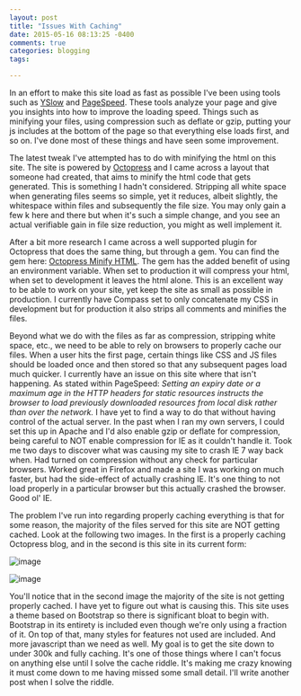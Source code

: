 ```yaml
---
layout: post
title: "Issues With Caching"
date: 2015-05-16 08:13:25 -0400
comments: true
categories: blogging
tags: 

---
```


In an effort to make this site load as fast as possible I've been using tools such as [YSlow](http://yslow.org/) and [PageSpeed](https://developers.google.com/speed/pagespeed/). These tools analyze your page and give you insights into how to improve the loading speed. Things such as minifying your files, using compression such as deflate or gzip, putting your js includes at the bottom of the page so that everything else loads first, and so on. I've done most of these things and have seen some improvement.

<!-- more -->

The latest tweak I've attempted has to do with minifying the html on this site. The site is powered by [Octopress](http://octopress.org/) and I came across a layout that someone had created, that aims to minify the html code that gets generated. This is something I hadn't considered. Stripping all white space when generating files seems so simple, yet it reduces, albeit slightly, the whitespace within files and subsequently the file size. You may only gain a few k here and there but when it's such a simple change, and you see an actual verifiable gain in file size reduction, you might as well implement it.

After a bit more research I came across a well supported plugin for Octopress that does the same thing, but through a gem. You can find the gem here: [Octopress Minify HTML](https://github.com/octopress/minify-html). The gem has the added benefit of using an environment variable. When set to production it will compress your html, when set to development it leaves the html alone. This is an excellent way to be able to work on your site, yet keep the site as small as possible in production. I currently have Compass set to only concatenate my CSS in development but for production it also strips all comments and minifies the files.

Beyond what we do with the files as far as compression, stripping white space, etc., we need to be able to rely on browsers to properly cache our files. When a user hits the first page, certain things like CSS and JS files should be loaded once and then stored so that any subsequent pages load much quicker. I currently have an issue on this site where that isn't happening. As stated within PageSpeed: *Setting an expiry date or a maximum age in the HTTP headers for static resources instructs the browser to load previously downloaded resources from local disk rather than over the network.* I have yet to find a way to do that without having control of the actual server. In the past when I ran my own servers, I could set this up in Apache and I'd also enable gzip or deflate for compression, being careful to NOT enable compression for IE as it couldn't handle it. Took me two days to discover what was causing my site to crash IE 7 way back when. Had turned on compression without any check for particular browsers. Worked great in Firefox and made a site I was working on much faster, but had the side-effect of actually crashing IE. It's one thing to not load properly in a particular browser but this actually crashed the browser. Good ol' IE.

The problem I've run into regarding properly caching everything is that for some reason, the majority of the files served for this site are NOT getting cached. Look at the following two images. In the first is a properly caching Octopress blog, and in the second is this site in its current form:


![image](/images/screen_shot_working_cache.png)

![image](/images/screen_shot_broken_cache.png)

You'll notice that in the second image the majority of the site is not getting properly cached. I have yet to figure out what is causing this. This site uses a theme based on Bootstrap so there is significant bloat to begin with. Bootstrap in its entirety is included even though we're only using a fraction of it. On top of that, many styles for features not used are included. And more javascript than we need as well. My goal is to get the site down to under 300k and fully caching. It's one of those things where I can't focus on anything else until I solve the cache riddle. It's making me crazy knowing it must come down to me having missed some small detail. I'll write another post when I solve the riddle.